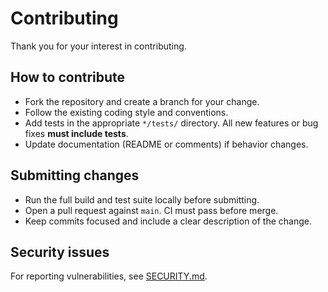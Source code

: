 # Contributing

Thank you for your interest in contributing.

## How to contribute

* Fork the repository and create a branch for your change.
* Follow the existing coding style and conventions.
* Add tests in the appropriate `*/tests/` directory. All new features or bug fixes **must include tests**.
* Update documentation (README or comments) if behavior changes.

## Submitting changes

* Run the full build and test suite locally before submitting.
* Open a pull request against `main`. CI must pass before merge.
* Keep commits focused and include a clear description of the change.

## Security issues

For reporting vulnerabilities, see [SECURITY.md](SECURITY.md).